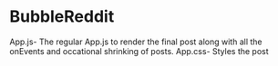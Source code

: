 # BubbleReddit
App.js- The regular App.js to render the final post along with all the onEvents and occational shrinking of posts.
App.css- Styles the post
